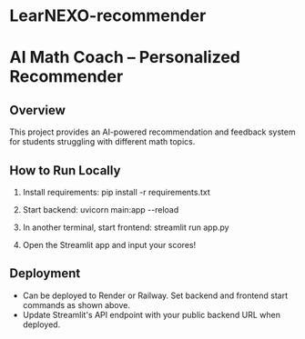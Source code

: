 # LearNEXO-recommender
# AI Math Coach – Personalized Recommender

## Overview

This project provides an AI-powered recommendation and feedback system for students struggling with different math topics.

## How to Run Locally

1. Install requirements:
    pip install -r requirements.txt

2. Start backend:
    uvicorn main:app --reload

3. In another terminal, start frontend:
    streamlit run app.py

4. Open the Streamlit app and input your scores!

## Deployment

- Can be deployed to Render or Railway. Set backend and frontend start commands as shown above.
- Update Streamlit's API endpoint with your public backend URL when deployed.
